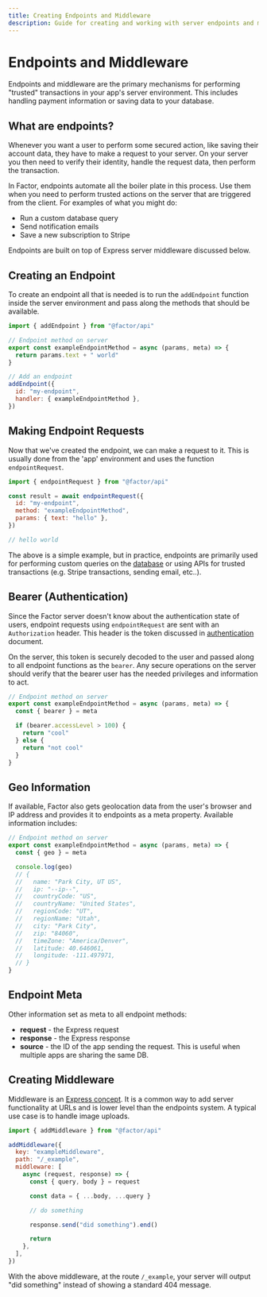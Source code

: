 ```yaml
---
title: Creating Endpoints and Middleware
description: Guide for creating and working with server endpoints and middleware
---
```


# Endpoints and Middleware

Endpoints and middleware are the primary mechanisms for performing "trusted" transactions in your app's server environment. This includes handling payment information or saving data to your database.

## What are endpoints?

Whenever you want a user to perform some secured action, like saving their account data, they have to make a request to your server. On your server you then need to verify their identity, handle the request data, then perform the transaction.

In Factor, endpoints automate all the boiler plate in this process. Use them when you need to perform trusted actions on the server that are triggered from the client. For examples of what you might do:

- Run a custom database query
- Send notification emails
- Save a new subscription to Stripe

Endpoints are built on top of Express server middleware discussed below.

## Creating an Endpoint

To create an endpoint all that is needed is to run the `addEndpoint` function inside the server environment and pass along the methods that should be available.

```js
import { addEndpoint } from "@factor/api"

// Endpoint method on server
export const exampleEndpointMethod = async (params, meta) => {
  return params.text + " world"
}

// Add an endpoint
addEndpoint({
  id: "my-endpoint",
  handler: { exampleEndpointMethod },
})
```

## Making Endpoint Requests

Now that we've created the endpoint, we can make a request to it. This is usually done from the 'app' environment and uses the function `endpointRequest`.

```js
import { endpointRequest } from "@factor/api"

const result = await endpointRequest({
  id: "my-endpoint",
  method: "exampleEndpointMethod",
  params: { text: "hello" },
})

// hello world
```

The above is a simple example, but in practice, endpoints are primarily used for performing custom queries on the [database](./database) or using APIs for trusted transactions (e.g. Stripe transactions, sending email, etc..).

## Bearer (Authentication)

Since the Factor server doesn't know about the authentication state of users, endpoint requests using `endpointRequest` are sent with an `Authorization` header. This header is the token discussed in [authentication](./authentication) document.

On the server, this token is securely decoded to the user and passed along to all endpoint functions as the `bearer`. Any secure operations on the server should verify that the bearer user has the needed privileges and information to act.

```js
// Endpoint method on server
export const exampleEndpointMethod = async (params, meta) => {
  const { bearer } = meta

  if (bearer.accessLevel > 100) {
    return "cool"
  } else {
    return "not cool"
  }
}
```

## Geo Information

If available, Factor also gets geolocation data from the user's browser and IP address and provides it to endpoints as a meta property. Available information includes:

```js
// Endpoint method on server
export const exampleEndpointMethod = async (params, meta) => {
  const { geo } = meta

  console.log(geo)
  // {
  //   name: "Park City, UT US",
  //   ip: "--ip--",
  //   countryCode: "US",
  //   countryName: "United States",
  //   regionCode: "UT",
  //   regionName: "Utah",
  //   city: "Park City",
  //   zip: "84060",
  //   timeZone: "America/Denver",
  //   latitude: 40.646061,
  //   longitude: -111.497971,
  // }
}
```

## Endpoint Meta

Other information set as meta to all endpoint methods:

- **request** - the Express request
- **response** - the Express response
- **source** - the ID of the app sending the request. This is useful when multiple apps are sharing the same DB.

## Creating Middleware

Middleware is an [Express concept](https://expressjs.com/en/guide/using-middleware.html). It is a common way to add server functionality at URLs and is lower level than the endpoints system. A typical use case is to handle image uploads.

```js
import { addMiddleware } from "@factor/api"

addMiddleware({
  key: "exampleMiddleware",
  path: "/_example",
  middleware: [
    async (request, response) => {
      const { query, body } = request

      const data = { ...body, ...query }

      // do something

      response.send("did something").end()

      return
    },
  ],
})
```

With the above middleware, at the route `/_example`, your server will output "did something" instead of showing a standard 404 message.
